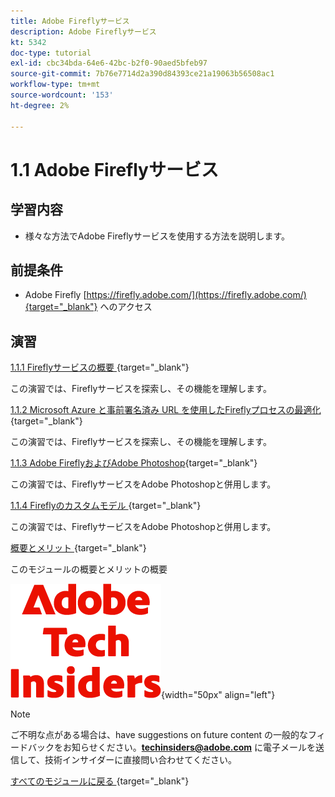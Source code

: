```yaml
---
title: Adobe Fireflyサービス
description: Adobe Fireflyサービス
kt: 5342
doc-type: tutorial
exl-id: cbc34bda-64e6-42bc-b2f0-90aed5bfeb97
source-git-commit: 7b76e7714d2a390d84393ce21a19063b56508ac1
workflow-type: tm+mt
source-wordcount: '153'
ht-degree: 2%

---
```


# 1.1 Adobe Fireflyサービス

## 学習内容

- 様々な方法でAdobe Fireflyサービスを使用する方法を説明します。

## 前提条件

- Adobe Firefly [https://firefly.adobe.com/](https://firefly.adobe.com/){target="_blank"} へのアクセス

## 演習

[1.1.1 Fireflyサービスの概要 ](./ex1.md){target="_blank"}

この演習では、Fireflyサービスを探索し、その機能を理解します。

[1.1.2 Microsoft Azure と事前署名済み URL を使用したFireflyプロセスの最適化 ](./ex2.md){target="_blank"}

この演習では、Fireflyサービスを探索し、その機能を理解します。

[1.1.3 Adobe FireflyおよびAdobe Photoshop](./ex3.md){target="_blank"}

この演習では、FireflyサービスをAdobe Photoshopと併用します。

[1.1.4 Fireflyのカスタムモデル ](./ex4.md){target="_blank"}

この演習では、FireflyサービスをAdobe Photoshopと併用します。

[ 概要とメリット ](./summary.md){target="_blank"}

このモジュールの概要とメリットの概要

![ 技術インサイダー ](./../../../assets/images/techinsiders.png){width="50px" align="left"}

>[!NOTE]
>
>ご不明な点がある場合は、have suggestions on future content の一般的なフィードバックをお知らせください。**techinsiders@adobe.com** に電子メールを送信して、技術インサイダーに直接問い合わせてください。

[ すべてのモジュールに戻る ](../../../overview.md){target="_blank"}
